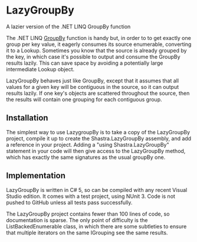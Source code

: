 # LazyGroupBy
A lazier version of the .NET LINQ GroupBy function

The .NET LINQ [GroupBy](https://msdn.microsoft.com/en-us/library/system.linq.enumerable.groupby(v=vs.100).aspx) function is
handy but, in order to to get exactly one group per key value, it eagerly consumes its source enumerable, converting it to a
Lookup. Sometimes you know that the source is already grouped by the key, in which case it's possible to output and consume the GroupBy
results lazily. This can save space by avoiding a potentially large intermediate Lookup object.

LazyGroupBy behaves just like GroupBy, except that it assumes that all values for a given key will be contiguous in the source,
so it can output results lazily. If one key's objects are scattered throughout the source, then the results will contain one
grouping for each contiguous group.

## Installation
The simplest way to use LazygroupBy is to take a copy of the LazyGroupBy project, compile it up to create the Shastra.LazyGroupBy
assembly, and add a reference in your project. Adding a "using Shastra.LazyGroupBy" statement in your code will then give access
to the LazyGroupBy method, which has exactly the same signatures as the usual groupBy one.

## Implementation
LazyGroupBy is written in C# 5, so can be compiled with any recent Visual Studio edition. It comes with a test project, using
NUnit 3. Code is not pushed to GitHub unless all tests pass successfully.

The LazyGroupBy project contains fewer than 100 lines of code, so documentation is sparse. The only point of difficulty is the
ListBackedEnumerable class, in which there are some subtleties to ensure that multiple iterators on the same IGrouping see the
same results.
